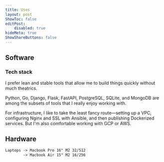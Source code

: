```yaml
---
title: Uses
layout: post
ShowToc: false
editPost:
    disabled: true
hideMeta: true
ShowShareButtons: false
---
```


## Software

### Tech stack

I prefer lean and stable tools that allow me to build things quickly without much theatrics.

Python, Go, Django, Flask, FastAPI, PostgreSQL, SQLite, and MongoDB are among the subsets of
tools that I really enjoy working with.

For infrastructure, I like to take the least fancy route—setting up a VPC, configuring Nginx
and SSL with Ansible, and then publishing Dockerized services. But I'm also comfortable
working with GCP or AWS.

## Hardware

```txt
Laptops -> Macbook Pro 16" M2 32/512
        -> Macbook Air 15" M2 16/256
```
